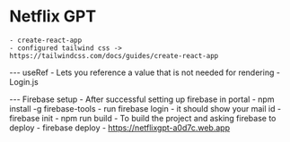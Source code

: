 # Netflix GPT
    - create-react-app
    - configured tailwind css -> https://tailwindcss.com/docs/guides/create-react-app

--- useRef - Lets you reference a value that is not needed for rendering - Login.js

--- Firebase setup
    - After successful setting up firebase in portal
    - npm install -g firebase-tools
    - run firebase login - it should show your mail id
    - firebase init
    - npm run build - To build the project and asking firebase to deploy
    - firebase deploy - https://netflixgpt-a0d7c.web.app